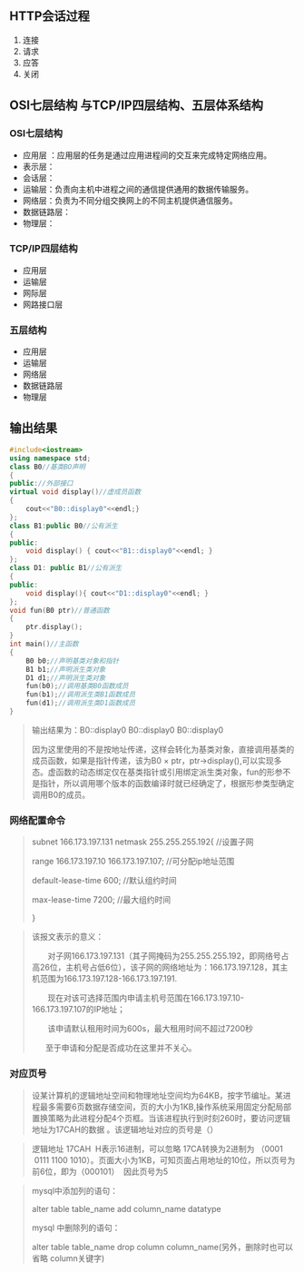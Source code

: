 ## HTTP会话过程

1. 连接
2. 请求
3. 应答
4. 关闭

## OSI七层结构 与TCP/IP四层结构、五层体系结构

### OSI七层结构

+ 应用层 ：应用层的任务是通过应用进程间的交互来完成特定网络应用。
+ 表示层：
+ 会话层：
+ 运输层：负责向主机中进程之间的通信提供通用的数据传输服务。
+ 网络层：负责为不同分组交换网上的不同主机提供通信服务。
+ 数据链路层：
+ 物理层：

### TCP/IP四层结构

+ 应用层
+ 运输层
+ 网际层
+ 网路接口层

### 五层结构

+ 应用层
+ 运输层
+ 网络层
+ 数据链路层
+ 物理层

## 输出结果

```c++
#include<iostream>
using namespace std;
class B0//基类BO声明
{
public://外部接口
virtual void display()//虚成员函数
{
    cout<<"B0::display0"<<endl;}
};
class B1:public B0//公有派生
{
public:
    void display() { cout<<"B1::display0"<<endl; }
};
class D1: public B1//公有派生
{
public:
    void display(){ cout<<"D1::display0"<<endl; }
};
void fun(B0 ptr)//普通函数
{
    ptr.display();
}
int main()//主函数
{
    B0 b0;//声明基类对象和指针
    B1 b1;//声明派生类对象
    D1 d1;//声明派生类对象
    fun(b0);//调用基类B0函数成员
    fun(b1);//调用派生类B1函数成员
    fun(d1);//调用派生类D1函数成员
}
```

> 输出结果为：B0::display0 B0::display0 B0::display0
>
> 因为这里使用的不是按地址传递，这样会转化为基类对象，直接调用基类的成员函数，如果是指针传递，该为B0 × ptr，ptr->display(),可以实现多态。虚函数的动态绑定仅在基类指针或引用绑定派生类对象，fun的形参不是指针，所以调用哪个版本的函数编译时就已经确定了，根据形参类型确定调用B0的成员。

### 网络配置命令

>    subnet 166.173.197.131 netmask 255.255.255.192{  //设置子网
>
>    range 166.173.197.10 166.173.197.107;  //可分配ip地址范围
>
>    default-lease-time 600;  //默认组约时间
>
>    max-lease-time 7200;  //最大组约时间
>
>    }  

>   该报文表示的意义： 
>
>           对子网166.173.197.131（其子网掩码为255.255.255.192，即网络号占高26位，主机号占低6位），该子网的网络地址为：166.173.197.128，其主机范围为166.173.197.128-166.173.197.191. 
>
>          现在对该可选择范围内申请主机号范围在166.173.197.10-166.173.197.107的IP地址； 
>
>          该申请默认租用时间为600s，最大租用时间不超过7200秒 
>
>         至于申请和分配是否成功在这里并不关心。 

### 对应页号

>   设某计算机的逻辑地址空间和物理地址空间均为64KB，按字节编址。某进程最多需要6页数据存储空间，页的大小为1KB,操作系统采用固定分配局部置换策略为此进程分配4个页框。当该进程执行到时刻260时，要访问逻辑地址为17CAH的数据 。该逻辑地址对应的页号是（） 

> 逻辑地址 17CAH  H表示16进制，可以忽略 17CA转换为2进制为 （0001  0111 1100
> 1010）。页面大小为1KB，可知页面占用地址的10位，所以页号为前6位，即为（000101）  因此页号为5

> mysql中添加列的语句：
>
> alter table table_name add column_name datatype
>
> mysql 中删除列的语句：
>
> alter table table_name drop column column_name(另外，删除时也可以省略 column关键字)